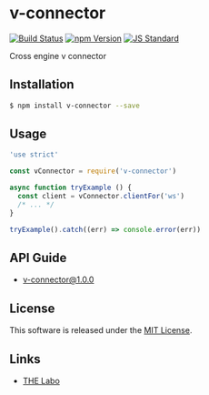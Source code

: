 v-connector
==========

<!---
This file is generated by ape-tmpl. Do not update manually.
--->

<!-- Badge Start -->
<a name="badges"></a>

[![Build Status][bd_travis_shield_url]][bd_travis_url]
[![npm Version][bd_npm_shield_url]][bd_npm_url]
[![JS Standard][bd_standard_shield_url]][bd_standard_url]

[bd_repo_url]: https://github.com/realglobe-Inc/v-connector
[bd_travis_url]: http://travis-ci.org/realglobe-Inc/v-connector
[bd_travis_shield_url]: http://img.shields.io/travis/realglobe-Inc/v-connector.svg?style=flat
[bd_travis_com_url]: http://travis-ci.com/realglobe-Inc/v-connector
[bd_travis_com_shield_url]: https://api.travis-ci.com/realglobe-Inc/v-connector.svg?token=
[bd_license_url]: https://github.com/realglobe-Inc/v-connector/blob/master/LICENSE
[bd_codeclimate_url]: http://codeclimate.com/github/realglobe-Inc/v-connector
[bd_codeclimate_shield_url]: http://img.shields.io/codeclimate/github/realglobe-Inc/v-connector.svg?style=flat
[bd_codeclimate_coverage_shield_url]: http://img.shields.io/codeclimate/coverage/github/realglobe-Inc/v-connector.svg?style=flat
[bd_gemnasium_url]: https://gemnasium.com/realglobe-Inc/v-connector
[bd_gemnasium_shield_url]: https://gemnasium.com/realglobe-Inc/v-connector.svg
[bd_npm_url]: http://www.npmjs.org/package/v-connector
[bd_npm_shield_url]: http://img.shields.io/npm/v/v-connector.svg?style=flat
[bd_standard_url]: http://standardjs.com/
[bd_standard_shield_url]: https://img.shields.io/badge/code%20style-standard-brightgreen.svg

<!-- Badge End -->


<!-- Description Start -->
<a name="description"></a>

Cross engine v connector

<!-- Description End -->


<!-- Overview Start -->
<a name="overview"></a>



<!-- Overview End -->


<!-- Sections Start -->
<a name="sections"></a>

<!-- Section from "doc/guides/01.Installation.md.hbs" Start -->

<a name="section-doc-guides-01-installation-md"></a>

Installation
-----

```bash
$ npm install v-connector --save
```


<!-- Section from "doc/guides/01.Installation.md.hbs" End -->

<!-- Section from "doc/guides/02.Usage.md.hbs" Start -->

<a name="section-doc-guides-02-usage-md"></a>

Usage
---------

```javascript
'use strict'

const vConnector = require('v-connector')

async function tryExample () {
  const client = vConnector.clientFor('ws')
  /* ... */
}

tryExample().catch((err) => console.error(err))

```


<!-- Section from "doc/guides/02.Usage.md.hbs" End -->

<!-- Section from "doc/guides/10.API Guide.md.hbs" Start -->

<a name="section-doc-guides-10-a-p-i-guide-md"></a>

API Guide
-----

+ [v-connector@1.0.0](./doc/api/api.md)


<!-- Section from "doc/guides/10.API Guide.md.hbs" End -->


<!-- Sections Start -->


<!-- LICENSE Start -->
<a name="license"></a>

License
-------
This software is released under the [MIT License](https://github.com/realglobe-Inc/v-connector/blob/master/LICENSE).

<!-- LICENSE End -->


<!-- Links Start -->
<a name="links"></a>

Links
------

+ [THE Labo][t_h_e_labo_url]

[t_h_e_labo_url]: https://github.com/the-labo

<!-- Links End -->
